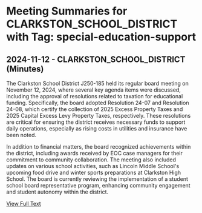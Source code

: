# Meeting Summaries for CLARKSTON_SCHOOL_DISTRICT with Tag: special-education-support

## 2024-11-12 - CLARKSTON_SCHOOL_DISTRICT (Minutes)

The Clarkston School District J250-185 held its regular board meeting on November 12, 2024, where several key agenda items were discussed, including the approval of resolutions related to taxation for educational funding. Specifically, the board adopted Resolution 24-07 and Resolution 24-08, which certify the collection of 2025 Excess Property Taxes and 2025 Capital Excess Levy Property Taxes, respectively. These resolutions are critical for ensuring the district receives necessary funds to support daily operations, especially as rising costs in utilities and insurance have been noted. 

In addition to financial matters, the board recognized achievements within the district, including awards received by EOC case managers for their commitment to community collaboration. The meeting also included updates on various school activities, such as Lincoln Middle School's upcoming food drive and winter sports preparations at Clarkston High School. The board is currently reviewing the implementation of a student school board representative program, enhancing community engagement and student autonomy within the district.

[View Full Text](https://raw.githubusercontent.com/VoronoiPerspectives/WashingtonStateSchoolBoardExplorer/refs/heads/main/data/countries/usa/states/wa/counties/asotin/school_boards/clarkston_school_district/2024/processed/2024-11-12-minutes.txt)

